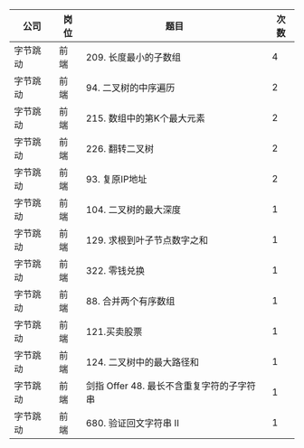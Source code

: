 | 公司   | 岗位 | 题目                          | 次数 |
|------|----|-----------------------------|----|
| 字节跳动 | 前端 | 209\. 长度最小的子数组              | 4  |
| 字节跳动 | 前端 | 94\. 二叉树的中序遍历               | 2  |
| 字节跳动 | 前端 | 215\. 数组中的第K个最大元素           | 2  |
| 字节跳动 | 前端 | 226\. 翻转二叉树                 | 2  |
| 字节跳动 | 前端 | 93\. 复原IP地址                 | 2  |
| 字节跳动 | 前端 | 104\. 二叉树的最大深度              | 1  |
| 字节跳动 | 前端 | 129\. 求根到叶子节点数字之和           | 1  |
| 字节跳动 | 前端 | 322\. 零钱兑换                  | 1  |
| 字节跳动 | 前端 | 88\. 合并两个有序数组               | 1  |
| 字节跳动 | 前端 | 121\.买卖股票                   | 1  |
| 字节跳动 | 前端 | 124\. 二叉树中的最大路径和            | 1  |
| 字节跳动 | 前端 | 剑指 Offer 48\. 最长不含重复字符的子字符串 | 1  |
| 字节跳动 | 前端 | 680\. 验证回文字符串 Ⅱ             | 1  |
